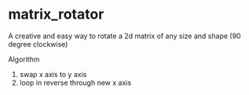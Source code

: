 matrix_rotator
==============

A creative and easy way to rotate a 2d matrix of any size and shape (90 degree clockwise)

Algorithm
1. swap x axis to y axis
2. loop in reverse through new x axis
